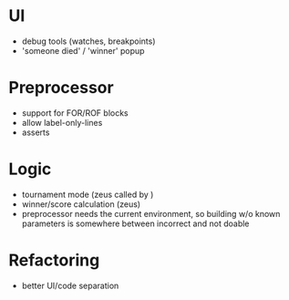 # UI

- debug tools (watches, breakpoints)
- 'someone died' / 'winner' popup

# Preprocessor

- support for FOR/ROF blocks
- allow label-only-lines
- asserts

# Logic

- tournament mode (zeus called by )
- winner/score calculation (zeus)
- preprocessor needs the current environment, so building w/o known parameters is somewhere between incorrect and not doable

# Refactoring

- better UI/code separation